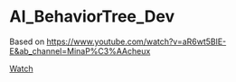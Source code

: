# AI_BehaviorTree_Dev
 Based on https://www.youtube.com/watch?v=aR6wt5BlE-E&ab_channel=MinaP%C3%AAcheux

[Watch](https://samebaker.github.io/AI_BehaviorTree_Dev/)
